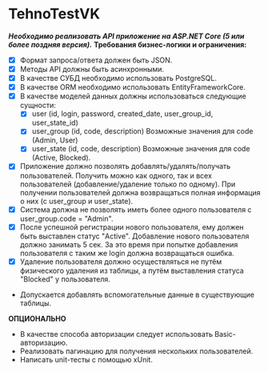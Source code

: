 # TehnoTestVK

***Необходимо реализовать API приложение на ASP.NET Core (5 или более поздняя версия).***
**Требования бизнес-логики и ограничения:**
- [x] Формат запроса/ответа должен быть JSON.
- [x] Методы API должны быть асинхронными.
- [x] В качестве СУБД необходимо использовать PostgreSQL.
- [x] В качестве ORM необходимо использовать EntityFrameworkCore.
- [x] В качестве моделей данных должны использоваться следующие сущности:
  - [x] user (id, login, password, created_date, user_group_id, user_state_id)
  - [x] user_group (id, code, description) Возможные значения для code (Admin, User)
  - [x] user_state (id, code, description) Возможные значения для code (Active, Blocked).

- [x] Приложение должно позволять добавлять/удалять/получать пользователей. Получить можно
как одного, так и всех пользователей (добавление/удаление только по одному). При получении
пользователей должна возвращаться полная информация о них (c user_group и user_state).
- [x] Система должна не позволять иметь более одного пользователя с user_group.code = "Admin".
- [x] После успешной регистрации нового пользователя, ему должен быть выставлен статус "Active".
Добавление нового пользователя должно занимать 5 сек. За это время при попытке добавления
пользователя с таким же login должна возвращаться ошибка.
- [x] Удаление пользователя должно осуществляться не путём физического удаления из таблицы, а
путём выставления статуса "Blocked" у пользователя.
- Допускается добавлять вспомогательные данные в существующие таблицы.

**ОПЦИОНАЛЬНО**
- В качестве способа авторизации следует использовать Basic-авторизацию.
- Реализовать пагинацию для получения нескольких пользователей.
- Написать unit-тесты с помощью xUnit.
